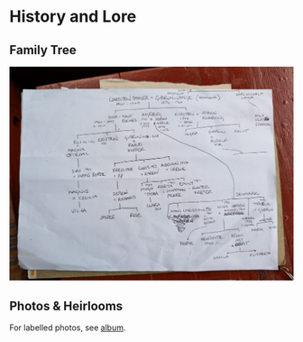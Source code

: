 # History and Lore

## Family Tree

![Family Tree - incomplete](pics/family_tree.jpg)

## Photos & Heirlooms

For labelled photos, see [album](https://photos.app.goo.gl/yE4iBqBw9wSezD1E6).